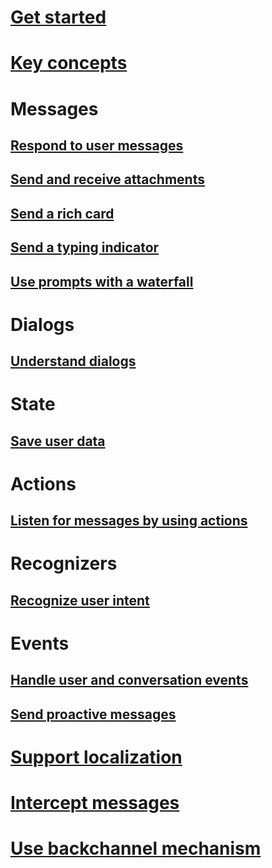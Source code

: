 # [Get started](~/nodejs/index.md)
# [Key concepts](~/nodejs/concepts.md)
# Messages
## [Respond to user messages](~/nodejs/use-default-message-handler.md) 
## [Send and receive attachments](~/nodejs/send-receive-attachments.md) 
## [Send a rich card](~/nodejs/send-card-buttons.md)
## [Send a typing indicator](~/nodejs/send-typing-indicator.md)
## [Use prompts with a waterfall](~/nodejs/prompts.md)
# Dialogs
## [Understand dialogs](~/nodejs/understand-dialogs.md)
# State
## [Save user data](~/nodejs/save-user-data.md)
# Actions
## [Listen for messages by using actions](~/nodejs/global-handlers.md)
# Recognizers
## [Recognize user intent](~/nodejs/recognize-intent.md)
# Events
## [Handle user and conversation events](~/nodejs/handle-conversation-events.md)
## [Send proactive messages](~/nodejs/proactive-messages.md)
# [Support localization](~/nodejs/localization.md)
# [Intercept messages](~/nodejs/middleware.md)
# [Use backchannel mechanism](~/nodejs/backchannel.md)